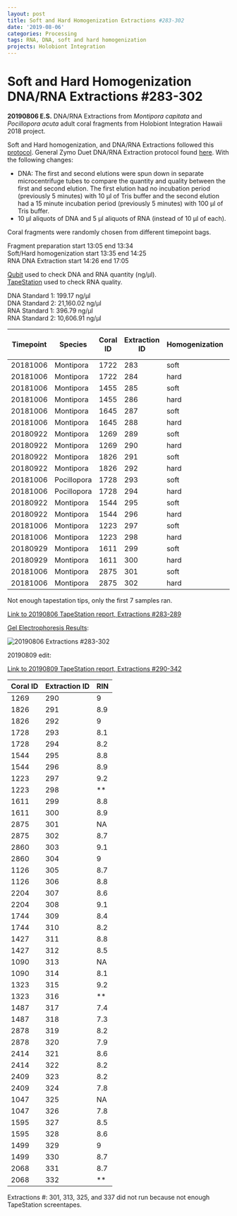 ```yaml
---
layout: post
title: Soft and Hard Homogenization Extractions #283-302
date: '2019-08-06'
categories: Processing
tags: RNA, DNA, soft and hard homogenization
projects: Holobiont Integration
---
```


# Soft and Hard Homogenization DNA/RNA Extractions #283-302

**20190806 E.S.**
DNA/RNA Extractions from *Montipora capitata* and *Pocillopora acuta* adult coral fragments from Holobiont Integration Hawaii 2018 project.  

Soft and Hard homogenization, and DNA/RNA Extractions followed this [protocol](https://github.com/emmastrand/EmmaStrand_Notebook/blob/master/_posts/2019-06-05-Soft-and-Hard-Homogenization-Protocol.md). General Zymo Duet DNA/RNA Extraction protocol found [here](https://github.com/emmastrand/EmmaStrand_Notebook/blob/master/_posts/2019-05-31-Zymo-Duet-RNA-DNA-Extraction-Protocol.md). With the following changes:  
- DNA: The first and second elutions were spun down in separate microcentrifuge tubes to compare the quantity and quality between the first and second elution. The first elution had no incubation period (previously 5 minutes) with 10 μl of Tris buffer and the second elution had a 15 minute incubation period (previously 5 minutes) with 100 μl of Tris buffer.  
- 10 μl aliquots of DNA and 5 μl aliquots of RNA (instead of 10 μl of each).    

Coral fragments were randomly chosen from different timepoint bags.

Fragment preparation start 13:05 end 13:34   
Soft/Hard homogenization start 13:35 end 14:25  
RNA DNA Extraction start 14:26 end 17:05

[Qubit](https://github.com/emmastrand/EmmaStrand_Notebook/blob/master/_posts/2019-05-31-Qubit-Protocol.md) used to check DNA and RNA quantity (ng/μl).  
[TapeStation](https://github.com/emmastrand/EmmaStrand_Notebook/blob/master/_posts/2019-05-31-TapeStation-Protocol.md) used to check RNA quality.

DNA Standard 1: 199.17 ng/μl  
DNA Standard 2: 21,160.02  ng/μl  
RNA Standard 1: 396.79  ng/μl  
RNA Standard 2: 10,606.91  ng/μl

| Timepoint | Species     | Coral ID | Extraction ID | Homogenization | DNA Reading 1 | DNA Reading 2 | Average DNA ng/μl | RNA Reading 1 | RNA Reading 2 | Average RNA ng/μl | RIN |
|-----------|-------------|----------|---------------|----------------|---------------|---------------|-------------------|---------------|---------------|-------------------|-----|
| 20181006  | Montipora   | 1722     | 283           | soft           | 5.34          | 5.1           | 5.22              | 16.2          | 16            | 16.1              | 8.7 |
| 20181006  | Montipora   | 1722     | 284           | hard           | 6.78          | 6.8           | 6.79              | 13.8          | 13.6          | 13.7              | 8.4 |
| 20181006  | Montipora   | 1455     | 285           | soft           | 6.16          | 6.1           | 6.13              | 15.8          | 15.8          | 15.8              | 9.1 |
| 20181006  | Montipora   | 1455     | 286           | hard           | 5.2           | 5.14          | 5.17              | **            | **            | **                | **  |
| 20181006  | Montipora   | 1645     | 287           | soft           | 8.94          | 8.88          | 8.91              | 21            | 21            | 21                | 8.6 |
| 20181006  | Montipora   | 1645     | 288           | hard           | 10.3          | 10.2          | 10.25             | 13.2          | 12.8          | 13                | 9   |
| 20180922  | Montipora   | 1269     | 289           | soft           | 8.96          | 8.9           | 8.93              | 18            | 18            | 18                | 8.6 |
| 20180922  | Montipora   | 1269     | 290           | hard           | 11.1          | 11            | 11.05             | 16.2          | 16.2          | 16.2              | NA  |
| 20180922  | Montipora   | 1826     | 291           | soft           | 18.4          | 18.3          | 18.35             | 25.8          | 25.8          | 25.8              | NA  |
| 20180922  | Montipora   | 1826     | 292           | hard           | 19.1          | 18.9          | 19                | 16.8          | 17            | 16.9              | NA  |
| 20181006  | Pocillopora | 1728     | 293           | soft           | 108           | 108           | 108               | 78            | 77.8          | 77.9              | NA  |
| 20181006  | Pocillopora | 1728     | 294           | hard           | 48.2          | 48            | 48.1              | 47.4          | 47.4          | 47.4              | NA  |
| 20180922  | Montipora   | 1544     | 295           | soft           | 14.9          | 14.8          | 14.85             | 22.4          | 22.2          | 22.3              | NA  |
| 20180922  | Montipora   | 1544     | 296           | hard           | 15.6          | 15.5          | 15.55             | 17            | 16.8          | 16.9              | NA  |
| 20181006  | Montipora   | 1223     | 297           | soft           | 11.9          | 11.9          | 11.9              | 14.4          | 14.4          | 14.4              | NA  |
| 20181006  | Montipora   | 1223     | 298           | hard           | 6.02          | 5.96          | 5.99              | 11.8          | 12            | 11.9              | NA  |
| 20180929  | Montipora   | 1611     | 299           | soft           | 11.5          | 11.4          | 11.45             | 20.4          | 20.4          | 20.4              | NA  |
| 20180929  | Montipora   | 1611     | 300           | hard           | 5.66          | 5.62          | 5.64              | 18.4          | 18.6          | 18.5              | NA  |
| 20181006  | Montipora   | 2875     | 301           | soft           | 29            | 29            | 29                | 26.4          | 26.2          | 26.3              | NA  |
| 20181006  | Montipora   | 2875     | 302           | hard           | 11.4          | 11.3          | 11.35             | 17.6          | 18.2          | 17.9              | NA  |

Not enough tapestation tips, only the first 7 samples ran.

[Link to 20190806 TapeStation report, Extractions #283-289](https://github.com/emmastrand/EmmaStrand_Notebook/blob/master/TapeStation/2019-08-06%20-%2017.19.09.pdf)

[Gel Electrophoresis Results](https://github.com/emmastrand/EmmaStrand_Notebook/blob/master/_posts/2019-07-16-Gel-Electrophoresis-Protocol.md):

![20190806 Extractions #283-302](https://github.com/emmastrand/EmmaStrand_Notebook/blob/master/images/20190806.JPG?raw=true)

20190809 edit:

[Link to 20190809 TapeStation report, Extractions #290-342](https://github.com/emmastrand/EmmaStrand_Notebook/blob/master/TapeStation/2019-08-09%20-%2013.04.26.pdf)

| Coral ID | Extraction ID | RIN |
|----------|---------------|-----|
| 1269     | 290           | 9   |
| 1826     | 291           | 8.9 |
| 1826     | 292           | 9   |
| 1728     | 293           | 8.1 |
| 1728     | 294           | 8.2 |
| 1544     | 295           | 8.8 |
| 1544     | 296           | 8.9 |
| 1223     | 297           | 9.2 |
| 1223     | 298           | **  |
| 1611     | 299           | 8.8 |
| 1611     | 300           | 8.9 |
| 2875     | 301           | NA  |
| 2875     | 302           | 8.7 |
| 2860     | 303           | 9.1 |
| 2860     | 304           | 9   |
| 1126     | 305           | 8.7 |
| 1126     | 306           | 8.8 |
| 2204     | 307           | 8.6 |
| 2204     | 308           | 9.1 |
| 1744     | 309           | 8.4 |
| 1744     | 310           | 8.2 |
| 1427     | 311           | 8.8 |
| 1427     | 312           | 8.5 |
| 1090     | 313           | NA  |
| 1090     | 314           | 8.1 |
| 1323     | 315           | 9.2 |
| 1323     | 316           | **  |
| 1487     | 317           | 7.4 |
| 1487     | 318           | 7.3 |
| 2878     | 319           | 8.2 |
| 2878     | 320           | 7.9 |
| 2414     | 321           | 8.6 |
| 2414     | 322           | 8.2 |
| 2409     | 323           | 8.2 |
| 2409     | 324           | 7.8 |
| 1047     | 325           | NA  |
| 1047     | 326           | 7.8 |
| 1595     | 327           | 8.5 |
| 1595     | 328           | 8.6 |
| 1499     | 329           | 9   |
| 1499     | 330           | 8.7 |
| 2068     | 331           | 8.7 |
| 2068     | 332           | **  |

Extractions #: 301, 313, 325, and 337 did not run because not enough TapeStation screentapes.
